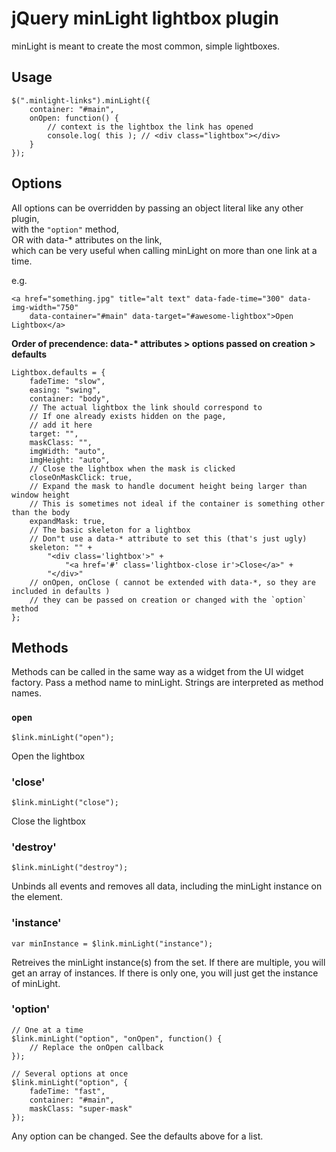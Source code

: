 # jQuery minLight lightbox plugin

minLight is meant to create the most common, simple lightboxes.


## Usage

	$(".minlight-links").minLight({
		container: "#main",
		onOpen: function() {
			// context is the lightbox the link has opened
			console.log( this ); // <div class="lightbox"></div>
		}
	});


## Options

All options can be overridden by passing an object literal like any other plugin,<br>
with the `"option"` method,<br>
OR with data-* attributes on the link,<br>
which can be very useful when calling minLight on more than one link at a time.

e.g.

	<a href="something.jpg" title="alt text" data-fade-time="300" data-img-width="750"
		data-container="#main" data-target="#awesome-lightbox">Open Lightbox</a>

__Order of precendence: data-* attributes > options passed on creation > defaults__

	Lightbox.defaults = {
		fadeTime: "slow",
		easing: "swing",
		container: "body",
		// The actual lightbox the link should correspond to
		// If one already exists hidden on the page,
		// add it here
		target: "",
		maskClass: "",
		imgWidth: "auto",
		imgHeight: "auto",
		// Close the lightbox when the mask is clicked
		closeOnMaskClick: true,
		// Expand the mask to handle document height being larger than window height
		// This is sometimes not ideal if the container is something other than the body
		expandMask: true,
		// The basic skeleton for a lightbox
		// Don"t use a data-* attribute to set this (that's just ugly)
		skeleton: "" +
			"<div class='lightbox'>" +
				"<a href='#' class='lightbox-close ir'>Close</a>" +
			"</div>"
		// onOpen, onClose ( cannot be extended with data-*, so they are included in defaults )
		// they can be passed on creation or changed with the `option` method
	};

## Methods

Methods can be called in the same way as a widget from the UI widget factory. Pass a method name to minLight. Strings are interpreted as method names.

### `open`

	$link.minLight("open");

Open the lightbox

### 'close'

	$link.minLight("close");

Close the lightbox

### 'destroy'

	$link.minLight("destroy");

Unbinds all events and removes all data, including the minLight instance on the element.

### 'instance'

	var minInstance = $link.minLight("instance");

Retreives the minLight instance(s) from the set. If there are multiple, you will get an array of instances. If there is only one, you will just get the instance of minLight.

### 'option'

	// One at a time
	$link.minLight("option", "onOpen", function() {
		// Replace the onOpen callback
	});

	// Several options at once
	$link.minLight("option", {
		fadeTime: "fast",
		container: "#main",
		maskClass: "super-mask"
	});

Any option can be changed. See the defaults above for a list.
